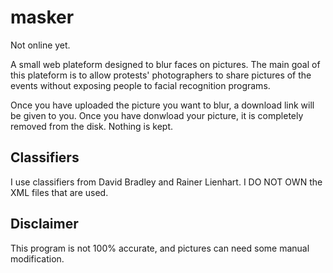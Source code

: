 # masker
Not online yet.

A small web plateform designed to blur faces on pictures.
The main goal of this plateform is to allow protests' photographers to share pictures of the events without exposing people to facial recognition programs.

Once you have uploaded the picture you want to blur, a download link will be given to you. Once you have donwload your picture, it is completely removed from the disk. Nothing is kept.

## Classifiers

I use classifiers from David Bradley and Rainer Lienhart. I DO NOT OWN the XML files that are used.

## Disclaimer

This program is not 100% accurate, and pictures can need some manual modification.